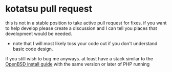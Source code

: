 # kotatsu pull request

this is not in a stable position to take active pull request for fixes.
if you want to help develop please create a discussion and I can tell you places that development would be needed.
- note that I will most likely toss your code out if you don't understand basic code design.

if you still wish to bug me anyways.
at least have a stack similar to the [OpenBSD install guide](https://github.com/nashikouen/kotatsuba?tab=readme-ov-file#installation-for-openbsd) with the same version or later of PHP running